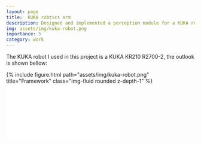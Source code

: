 ```yaml
---
layout: page
title:  KUKA robtics arm 
description: Designed and implemented a perception module for a KUKA robotic arm 
img: assets/img/kuka-robot.png
importance: 5
category: work
---
```


The KUKA robot I used in this project is a KUKA KR210 R2700-2, the outlook is shown bellow:
<div class="row">
    <div class="col-sm mt-3 mt-md-0">
        {% include figure.html path="assets/img/kuka-robot.png" title="Framework" class="img-fluid rounded z-depth-1" %}
    </div>
</div>


<div class="row mt-3">
    <div class="col-sm mt-3 mt-md-0">
    <iframe src="//player.bilibili.com/player.html?isOutside=true&aid=266673446&bvid=BV1TY411i7eL&cid=1003295293&p=1&muted=true" width="60%" scrolling="no" border="0" frameborder="no" framespacing="0" allowfullscreen="true"></iframe>
    </div>
</div>